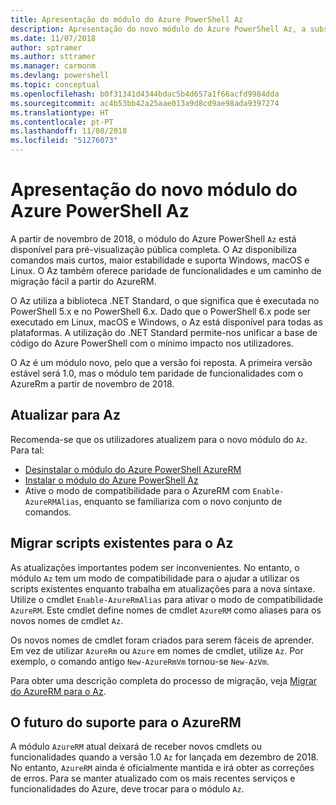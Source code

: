 ```yaml
---
title: Apresentação do módulo do Azure PowerShell Az
description: Apresentação do novo módulo do Azure PowerShell Az, a substituição do módulo AzureRM.
ms.date: 11/07/2018
author: sptramer
ms.author: sttramer
ms.manager: carmonm
ms.devlang: powershell
ms.topic: conceptual
ms.openlocfilehash: b0f31341d4344bdac5b4d657a1f66acfd9984dda
ms.sourcegitcommit: ac4b53bb42a25aae013a9d8cd9ae98ada9397274
ms.translationtype: HT
ms.contentlocale: pt-PT
ms.lasthandoff: 11/08/2018
ms.locfileid: "51276073"
---
```

# <a name="introducing-the-new-azure-powershell-az-module"></a>Apresentação do novo módulo do Azure PowerShell Az

A partir de novembro de 2018, o módulo do Azure PowerShell `Az` está disponível para pré-visualização pública completa.
O Az disponibiliza comandos mais curtos, maior estabilidade e suporta Windows, macOS e Linux. O Az também oferece paridade de funcionalidades e um caminho de migração fácil a partir do AzureRM.

O Az utiliza a biblioteca .NET Standard, o que significa que é executada no PowerShell 5.x e no PowerShell 6.x.
Dado que o PowerShell 6.x pode ser executado em Linux, macOS e Windows, o Az está disponível para todas as plataformas.
A utilização do .NET Standard permite-nos unificar a base de código do Azure PowerShell com o mínimo impacto nos utilizadores.

O Az é um módulo novo, pelo que a versão foi reposta. A primeira versão estável será 1.0, mas o módulo tem paridade de funcionalidades com o AzureRm a partir de novembro de 2018.

## <a name="upgrade-to-az"></a>Atualizar para Az

Recomenda-se que os utilizadores atualizem para o novo módulo do `Az`. Para tal:

* [Desinstalar o módulo do Azure PowerShell AzureRM](/powershell/azure/uninstall-azurerm-ps)
* [Instalar o módulo do Azure PowerShell Az](/powershell/azure/install-az-ps)
* Ative o modo de compatibilidade para o AzureRM com `Enable-AzureRMAlias`, enquanto se familiariza com o novo conjunto de comandos.

## <a name="migrate-existing-scripts-to-az"></a>Migrar scripts existentes para o Az

As atualizações importantes podem ser inconvenientes. No entanto, o módulo `Az` tem um modo de compatibilidade para o ajudar a utilizar os scripts existentes enquanto trabalha em atualizações para a nova sintaxe. Utilize o cmdlet `Enable-AzureRmAlias` para ativar o modo de compatibilidade `AzureRM`. Este cmdlet define nomes de cmdlet `AzureRM` como aliases para os novos nomes de cmdlet `Az`.

Os novos nomes de cmdlet foram criados para serem fáceis de aprender. Em vez de utilizar `AzureRm` ou `Azure` em nomes de cmdlet, utilize `Az`. Por exemplo, o comando antigo `New-AzureRmVm` tornou-se `New-AzVm`.

Para obter uma descrição completa do processo de migração, veja [Migrar do AzureRM para o Az](migrate-from-azurerm-to-az.md).

## <a name="the-future-of-support-for-azurerm"></a>O futuro do suporte para o AzureRM

A módulo `AzureRM` atual deixará de receber novos cmdlets ou funcionalidades quando a versão 1.0 `Az` for lançada em dezembro de 2018. No entanto, `AzureRM` ainda é oficialmente mantida e irá obter as correções de erros. Para se manter atualizado com os mais recentes serviços e funcionalidades do Azure, deve trocar para o módulo `Az`.